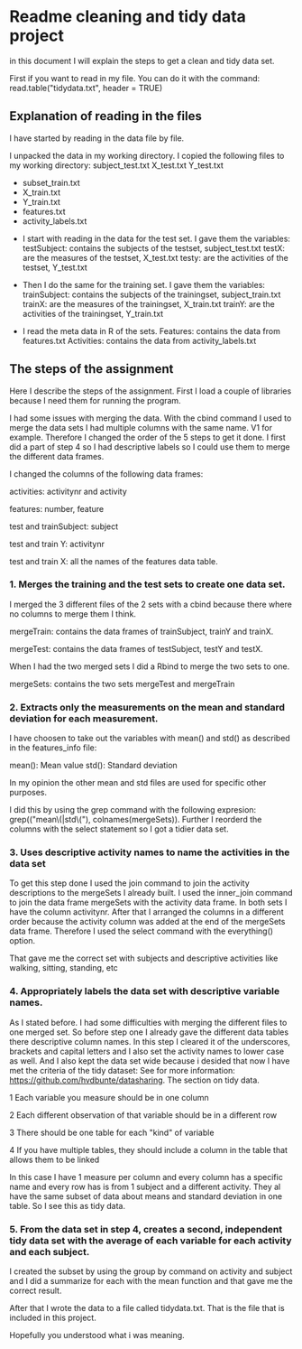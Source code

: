 # Readme cleaning and tidy data project

in this document I will explain the steps to get a clean and tidy data set.

First if you want to read in my file. You can do it with the command: read.table("tidydata.txt", header = TRUE)

## Explanation of reading in the files

I have started by reading in the data file by file. 

I unpacked the data in my working directory. I copied the following files to my working directory:
subject_test.txt
X_test.txt
Y_test.txt
- subset_train.txt
- X_train.txt
- Y_train.txt
- features.txt
- activity_labels.txt

* I start with reading in the data for the test set. I gave them the variables:
testSubject: contains the subjects of the testset, subject_test.txt
testX: are the measures of the testset, X_test.txt
testy: are the activities of the testset, Y_test.txt

* Then I do the same for the training set. I gave them the variables:
trainSubject: contains the subjects of the trainingset, subject_train.txt
trainX: are the measures of the trainingset, X_train.txt
trainY: are the activities of the trainingset, Y_train.txt

* I read the meta data in R of the sets. 
Features: contains the data from features.txt
Activities: contains the data from activity_labels.txt

## The steps of the assignment

Here I describe the steps of the assignment. 
First I load a couple of libraries because I need them for running the program.

I had some issues with merging the data. With the cbind command I used to merge the data sets I had multiple columns with the same name. V1 for example. Therefore I changed the order of the 5 steps to get it done.
I first did a part of step 4 so I had descriptive labels so I could use them to merge the different data frames.

I changed the columns of the following data frames:

activities: activitynr and activity

features: number, feature

test and trainSubject: subject 

test and train Y: activitynr

test and train X: all the names of the features data table. 

### 1. Merges the training and the test sets to create one data set.
I merged the 3 different files of the 2 sets with a cbind because there where no columns to merge them I think.

mergeTrain: contains the data frames of trainSubject, trainY and trainX.

mergeTest: contains the data frames of testSubject, testY and testX.

When I had the two merged sets I did a Rbind to merge the two sets to one. 

mergeSets: contains the two sets mergeTest and mergeTrain

### 2. Extracts only the measurements on the mean and standard deviation for each measurement. 

I have choosen to take out the variables with mean() and std() as described in the features_info file:

mean(): Mean value
std(): Standard deviation

In my opinion the other mean and std files are used for specific other purposes. 

I did this by using the grep command with the following expresion: grep(("mean\\(|std\\("), colnames(mergeSets)).
Further I reorderd the columns with the select statement so I got a tidier data set. 

### 3. Uses descriptive activity names to name the activities in the data set

To get this step done I used the join command to join the activity descriptions to the mergeSets I already built. I used the inner_join command to join the data frame mergeSets with the activity data frame. In both sets I have the column activitynr. After that I arranged the columns in a different order because the activity column was added at the end of the mergeSets data frame. Therefore I used the select command with the everything() option.

That gave me the correct set with subjects and descriptive activities like walking, sitting, standing, etc

### 4. Appropriately labels the data set with descriptive variable names. 

As I stated before. I had some difficulties with merging the different files to one merged set. So before step one I already gave the different data tables there descriptive column names. In this step I cleared it of the underscores, brackets and capital letters and I also set the activity names to lower case as well.  And I also kept the data set wide because i desided that now I have met the criteria of the tidy dataset:
See for more information: https://github.com/hvdbunte/datasharing. The section on tidy data.

1 Each variable you measure should be in one column

2 Each different observation of that variable should be in a different row

3 There should be one table for each "kind" of variable

4 If you have multiple tables, they should include a column in the table that allows them to be linked

In this case I have 1 measure per column and every column has a specific name and every row has is from 1 subject and a different activity. They al have the same subset of data about means and standard deviation in one table. So I see this as tidy data. 

### 5. From the data set in step 4, creates a second, independent tidy data set with the average of each variable for each activity and each subject.

I created the subset by using the group by command on activity and subject and I did a summarize for each with the mean function and that gave me the correct result. 

After that I wrote the data to a file called tidydata.txt. That is the file that is included in this project. 

Hopefully you understood what i was meaning. 



